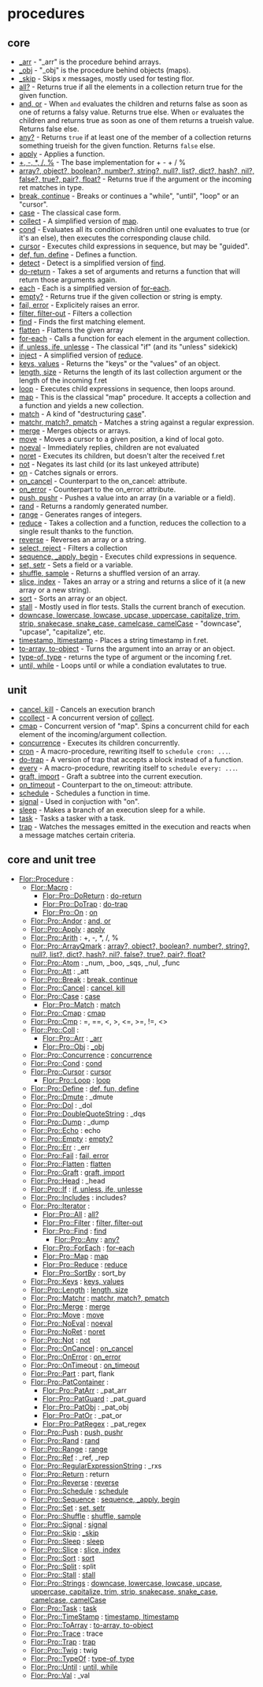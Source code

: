 
# procedures

## core

* [_arr](_arr.md) - "_arr" is the procedure behind arrays.
* [_obj](_obj.md) - "_obj" is the procedure behind objects (maps).
* [_skip](_skip.md) - Skips x messages, mostly used for testing flor.
* [all?](all.md) - Returns true if all the elements in a collection return true for the given function.
* [and, or](andor.md) - When `and` evaluates the children and returns false as soon as one of returns a falsy value. Returns true else. When `or` evaluates the children and returns true as soon as one of them returns a trueish value. Returns false else.
* [any?](any.md) - Returns `true` if at least one of the member of a collection returns something trueish for the given function. Returns `false` else.
* [apply](apply.md) - Applies a function.
* [+, -, *, /, %](arith.md) - The base implementation for + - + / %
* [array?, object?, boolean?, number?, string?, null?, list?, dict?, hash?, nil?, false?, true?, pair?, float?](array_qmark.md) - Returns true if the argument or the incoming ret matches in type.
* [break, continue](break.md) - Breaks or continues a "while", "until", "loop" or an "cursor".
* [case](case.md) - The classical case form.
* [collect](collect.md) - A simplified version of [map](map.md).
* [cond](cond.md) - Evaluates all its condition children until one evaluates to true (or it's an else), then executes the corresponding clause child.
* [cursor](cursor.md) - Executes child expressions in sequence, but may be "guided".
* [def, fun, define](define.md) - Defines a function.
* [detect](detect.md) - Detect is a simplified version of [find](find.md).
* [do-return](do_return.md) - Takes a set of arguments and returns a function that will return those arguments again.
* [each](each.md) - Each is a simplified version of [for-each](for_each.md).
* [empty?](empty.md) - Returns true if the given collection or string is empty.
* [fail, error](fail.md) - Explicitely raises an error.
* [filter, filter-out](filter.md) - Filters a collection
* [find](find.md) - Finds the first matching element.
* [flatten](flatten.md) - Flattens the given array
* [for-each](for_each.md) - Calls a function for each element in the argument collection.
* [if, unless, ife, unlesse](if.md) - The classical "if" (and its "unless" sidekick)
* [inject](inject.md) - A simplified version of [reduce](reduce.md).
* [keys, values](keys.md) - Returns the "keys" or the "values" of an object.
* [length, size](length.md) - Returns the length of its last collection argument or the length of the incoming f.ret
* [loop](loop.md) - Executes child expressions in sequence, then loops around.
* [map](map.md) - This is the classical "map" procedure. It accepts a collection and a function and yields a new collection.
* [match](match.md) - A kind of "destructuring [case](case.md)".
* [matchr, match?, pmatch](matchr.md) - Matches a string against a regular expression.
* [merge](merge.md) - Merges objects or arrays.
* [move](move.md) - Moves a cursor to a given position, a kind of local goto.
* [noeval](noeval.md) - Immediately replies, children are not evaluated
* [noret](noret.md) - Executes its children, but doesn't alter the received f.ret
* [not](not.md) - Negates its last child (or its last unkeyed attribute)
* [on](on.md) - Catches signals or errors.
* [on_cancel](on_cancel.md) - Counterpart to the on_cancel: attribute.
* [on_error](on_error.md) - Counterpart to the on_error: attribute.
* [push, pushr](push.md) - Pushes a value into an array (in a variable or a field).
* [rand](rand.md) - Returns a randomly generated number.
* [range](range.md) - Generates ranges of integers.
* [reduce](reduce.md) - Takes a collection and a function, reduces the collection to a single result thanks to the function.
* [reverse](reverse.md) - Reverses an array or a string.
* [select, reject](select.md) - Filters a collection
* [sequence, _apply, begin](sequence.md) - Executes child expressions in sequence.
* [set, setr](set.md) - Sets a field or a variable.
* [shuffle, sample](shuffle.md) - Returns a shuffled version of an array.
* [slice, index](slice.md) - Takes an array or a string and returns a slice of it (a new array or a new string).
* [sort](sort.md) - Sorts an array or an object.
* [stall](stall.md) - Mostly used in flor tests. Stalls the current branch of execution.
* [downcase, lowercase, lowcase, upcase, uppercase, capitalize, trim, strip, snakecase, snake_case, camelcase, camelCase](strings.md) - "downcase", "upcase", "capitalize", etc.
* [timestamp, ltimestamp](timestamp.md) - Places a string timestamp in f.ret.
* [to-array, to-object](to_array.md) - Turns the argument into an array or an object.
* [type-of, type](type_of.md) - returns the type of argument or the incoming f.ret.
* [until, while](until.md) - Loops until or while a condiation evalutates to true.

## unit

* [cancel, kill](cancel.md) - Cancels an execution branch
* [ccollect](ccollect.md) - A concurrent version of [collect](collect.md).
* [cmap](cmap.md) - Concurrent version of "map". Spins a concurrent child for each element of the incoming/argument collection.
* [concurrence](concurrence.md) - Executes its children concurrently.
* [cron](cron.md) - A macro-procedure, rewriting itself to `schedule cron: ...`.
* [do-trap](do_trap.md) - A version of trap that accepts a block instead of a function.
* [every](every.md) - A macro-procedure, rewriting itself to `schedule every: ...`.
* [graft, import](graft.md) - Graft a subtree into the current execution.
* [on_timeout](on_timeout.md) - Counterpart to the on_timeout: attribute.
* [schedule](schedule.md) - Schedules a function in time.
* [signal](signal.md) - Used in conjuction with "on".
* [sleep](sleep.md) - Makes a branch of an execution sleep for a while.
* [task](task.md) - Tasks a tasker with a task.
* [trap](trap.md) - Watches the messages emitted in the execution and reacts when a message matches certain criteria.


## core and unit tree

* [Flor::Procedure](https://github.com/floraison/flor/blob/master/) : 
  * [Flor::Macro](https://github.com/floraison/flor/blob/master/) : 
    * [Flor::Pro::DoReturn](https://github.com/floraison/flor/blob/master/lib/flor/pcore/do_return.rb) : [do-return](do_return.md)
    * [Flor::Pro::DoTrap](https://github.com/floraison/flor/blob/master/lib/flor/punit/do_trap.rb) : [do-trap](do_trap.md)
    * [Flor::Pro::On](https://github.com/floraison/flor/blob/master/lib/flor/pcore/on.rb) : [on](on.md)
  * [Flor::Pro::Andor](https://github.com/floraison/flor/blob/master/lib/flor/pcore/andor.rb) : [and, or](andor.md)
  * [Flor::Pro::Apply](https://github.com/floraison/flor/blob/master/lib/flor/pcore/apply.rb) : [apply](apply.md)
  * [Flor::Pro::Arith](https://github.com/floraison/flor/blob/master/lib/flor/pcore/arith.rb) : +, -, *, /, %
  * [Flor::Pro::ArrayQmark](https://github.com/floraison/flor/blob/master/lib/flor/pcore/array_qmark.rb) : [array?, object?, boolean?, number?, string?, null?, list?, dict?, hash?, nil?, false?, true?, pair?, float?](array_qmark.md)
  * [Flor::Pro::Atom](https://github.com/floraison/flor/blob/master/lib/flor/pcore/_atom.rb) : _num, _boo, _sqs, _nul, _func
  * [Flor::Pro::Att](https://github.com/floraison/flor/blob/master/lib/flor/pcore/_att.rb) : _att
  * [Flor::Pro::Break](https://github.com/floraison/flor/blob/master/lib/flor/pcore/break.rb) : [break, continue](break.md)
  * [Flor::Pro::Cancel](https://github.com/floraison/flor/blob/master/lib/flor/punit/cancel.rb) : [cancel, kill](cancel.md)
  * [Flor::Pro::Case](https://github.com/floraison/flor/blob/master/lib/flor/pcore/case.rb) : [case](case.md)
    * [Flor::Pro::Match](https://github.com/floraison/flor/blob/master/lib/flor/pcore/match.rb) : [match](matchr.md)
  * [Flor::Pro::Cmap](https://github.com/floraison/flor/blob/master/lib/flor/punit/cmap.rb) : [cmap](cmap.md)
  * [Flor::Pro::Cmp](https://github.com/floraison/flor/blob/master/lib/flor/pcore/cmp.rb) : =, ==, <, >, <=, >=, !=, <>
  * [Flor::Pro::Coll](https://github.com/floraison/flor/blob/master/lib/flor/pcore/_coll.rb) : 
    * [Flor::Pro::Arr](https://github.com/floraison/flor/blob/master/lib/flor/pcore/_arr.rb) : [_arr](_arr.md)
    * [Flor::Pro::Obj](https://github.com/floraison/flor/blob/master/lib/flor/pcore/_obj.rb) : [_obj](_obj.md)
  * [Flor::Pro::Concurrence](https://github.com/floraison/flor/blob/master/lib/flor/punit/concurrence.rb) : [concurrence](concurrence.md)
  * [Flor::Pro::Cond](https://github.com/floraison/flor/blob/master/lib/flor/pcore/cond.rb) : [cond](cond.md)
  * [Flor::Pro::Cursor](https://github.com/floraison/flor/blob/master/lib/flor/pcore/cursor.rb) : [cursor](cursor.md)
    * [Flor::Pro::Loop](https://github.com/floraison/flor/blob/master/lib/flor/pcore/loop.rb) : [loop](loop.md)
  * [Flor::Pro::Define](https://github.com/floraison/flor/blob/master/lib/flor/pcore/define.rb) : [def, fun, define](define.md)
  * [Flor::Pro::Dmute](https://github.com/floraison/flor/blob/master/lib/flor/pcore/_dmute.rb) : _dmute
  * [Flor::Pro::Dol](https://github.com/floraison/flor/blob/master/lib/flor/pcore/_dol.rb) : _dol
  * [Flor::Pro::DoubleQuoteString](https://github.com/floraison/flor/blob/master/lib/flor/pcore/_dqs.rb) : _dqs
  * [Flor::Pro::Dump](https://github.com/floraison/flor/blob/master/lib/flor/pcore/_dump.rb) : _dump
  * [Flor::Pro::Echo](https://github.com/floraison/flor/blob/master/lib/flor/pcore/echo.rb) : echo
  * [Flor::Pro::Empty](https://github.com/floraison/flor/blob/master/lib/flor/pcore/empty.rb) : [empty?](empty.md)
  * [Flor::Pro::Err](https://github.com/floraison/flor/blob/master/lib/flor/pcore/_err.rb) : _err
  * [Flor::Pro::Fail](https://github.com/floraison/flor/blob/master/lib/flor/pcore/fail.rb) : [fail, error](fail.md)
  * [Flor::Pro::Flatten](https://github.com/floraison/flor/blob/master/lib/flor/pcore/flatten.rb) : [flatten](flatten.md)
  * [Flor::Pro::Graft](https://github.com/floraison/flor/blob/master/lib/flor/punit/graft.rb) : [graft, import](graft.md)
  * [Flor::Pro::Head](https://github.com/floraison/flor/blob/master/lib/flor/pcore/_head.rb) : _head
  * [Flor::Pro::If](https://github.com/floraison/flor/blob/master/lib/flor/pcore/if.rb) : [if, unless, ife, unlesse](if.md)
  * [Flor::Pro::Includes](https://github.com/floraison/flor/blob/master/lib/flor/pcore/includes.rb) : includes?
  * [Flor::Pro::Iterator](https://github.com/floraison/flor/blob/master/lib/flor/pcore/iterator.rb) : 
    * [Flor::Pro::All](https://github.com/floraison/flor/blob/master/lib/flor/pcore/all.rb) : [all?](all.md)
    * [Flor::Pro::Filter](https://github.com/floraison/flor/blob/master/lib/flor/pcore/filter.rb) : [filter, filter-out](filter.md)
    * [Flor::Pro::Find](https://github.com/floraison/flor/blob/master/lib/flor/pcore/find.rb) : [find](find.md)
      * [Flor::Pro::Any](https://github.com/floraison/flor/blob/master/lib/flor/pcore/any.rb) : [any?](any.md)
    * [Flor::Pro::ForEach](https://github.com/floraison/flor/blob/master/lib/flor/pcore/for_each.rb) : [for-each](for_each.md)
    * [Flor::Pro::Map](https://github.com/floraison/flor/blob/master/lib/flor/pcore/map.rb) : [map](map.md)
    * [Flor::Pro::Reduce](https://github.com/floraison/flor/blob/master/lib/flor/pcore/reduce.rb) : [reduce](reduce.md)
    * [Flor::Pro::SortBy](https://github.com/floraison/flor/blob/master/lib/flor/pcore/sort_by.rb) : sort_by
  * [Flor::Pro::Keys](https://github.com/floraison/flor/blob/master/lib/flor/pcore/keys.rb) : [keys, values](keys.md)
  * [Flor::Pro::Length](https://github.com/floraison/flor/blob/master/lib/flor/pcore/length.rb) : [length, size](length.md)
  * [Flor::Pro::Matchr](https://github.com/floraison/flor/blob/master/lib/flor/pcore/matchr.rb) : [matchr, match?, pmatch](matchr.md)
  * [Flor::Pro::Merge](https://github.com/floraison/flor/blob/master/lib/flor/pcore/merge.rb) : [merge](merge.md)
  * [Flor::Pro::Move](https://github.com/floraison/flor/blob/master/lib/flor/pcore/move.rb) : [move](move.md)
  * [Flor::Pro::NoEval](https://github.com/floraison/flor/blob/master/lib/flor/pcore/noeval.rb) : [noeval](noeval.md)
  * [Flor::Pro::NoRet](https://github.com/floraison/flor/blob/master/lib/flor/pcore/noret.rb) : [noret](noret.md)
  * [Flor::Pro::Not](https://github.com/floraison/flor/blob/master/lib/flor/pcore/not.rb) : [not](not.md)
  * [Flor::Pro::OnCancel](https://github.com/floraison/flor/blob/master/lib/flor/pcore/on_cancel.rb) : [on_cancel](on_cancel.md)
  * [Flor::Pro::OnError](https://github.com/floraison/flor/blob/master/lib/flor/pcore/on_error.rb) : [on_error](on_error.md)
  * [Flor::Pro::OnTimeout](https://github.com/floraison/flor/blob/master/lib/flor/punit/on_timeout.rb) : [on_timeout](on_timeout.md)
  * [Flor::Pro::Part](https://github.com/floraison/flor/blob/master/lib/flor/punit/part.rb) : part, flank
  * [Flor::Pro::PatContainer](https://github.com/floraison/flor/blob/master/lib/flor/pcore/_pat_.rb) : 
    * [Flor::Pro::PatArr](https://github.com/floraison/flor/blob/master/lib/flor/pcore/_pat_arr.rb) : _pat_arr
    * [Flor::Pro::PatGuard](https://github.com/floraison/flor/blob/master/lib/flor/pcore/_pat_guard.rb) : _pat_guard
    * [Flor::Pro::PatObj](https://github.com/floraison/flor/blob/master/lib/flor/pcore/_pat_obj.rb) : _pat_obj
    * [Flor::Pro::PatOr](https://github.com/floraison/flor/blob/master/lib/flor/pcore/_pat_or.rb) : _pat_or
    * [Flor::Pro::PatRegex](https://github.com/floraison/flor/blob/master/lib/flor/pcore/_pat_regex.rb) : _pat_regex
  * [Flor::Pro::Push](https://github.com/floraison/flor/blob/master/lib/flor/pcore/push.rb) : [push, pushr](push.md)
  * [Flor::Pro::Rand](https://github.com/floraison/flor/blob/master/lib/flor/pcore/rand.rb) : [rand](rand.md)
  * [Flor::Pro::Range](https://github.com/floraison/flor/blob/master/lib/flor/pcore/range.rb) : [range](range.md)
  * [Flor::Pro::Ref](https://github.com/floraison/flor/blob/master/lib/flor/pcore/_ref.rb) : _ref, _rep
  * [Flor::Pro::RegularExpressionString](https://github.com/floraison/flor/blob/master/lib/flor/pcore/_rxs.rb) : _rxs
  * [Flor::Pro::Return](https://github.com/floraison/flor/blob/master/lib/flor/pcore/return.rb) : return
  * [Flor::Pro::Reverse](https://github.com/floraison/flor/blob/master/lib/flor/pcore/reverse.rb) : [reverse](reverse.md)
  * [Flor::Pro::Schedule](https://github.com/floraison/flor/blob/master/lib/flor/punit/schedule.rb) : [schedule](schedule.md)
  * [Flor::Pro::Sequence](https://github.com/floraison/flor/blob/master/lib/flor/pcore/sequence.rb) : [sequence, _apply, begin](sequence.md)
  * [Flor::Pro::Set](https://github.com/floraison/flor/blob/master/lib/flor/pcore/set.rb) : [set, setr](set.md)
  * [Flor::Pro::Shuffle](https://github.com/floraison/flor/blob/master/lib/flor/pcore/shuffle.rb) : [shuffle, sample](shuffle.md)
  * [Flor::Pro::Signal](https://github.com/floraison/flor/blob/master/lib/flor/punit/signal.rb) : [signal](signal.md)
  * [Flor::Pro::Skip](https://github.com/floraison/flor/blob/master/lib/flor/pcore/_skip.rb) : [_skip](_skip.md)
  * [Flor::Pro::Sleep](https://github.com/floraison/flor/blob/master/lib/flor/punit/sleep.rb) : [sleep](sleep.md)
  * [Flor::Pro::Slice](https://github.com/floraison/flor/blob/master/lib/flor/pcore/slice.rb) : [slice, index](slice.md)
  * [Flor::Pro::Sort](https://github.com/floraison/flor/blob/master/lib/flor/pcore/sort.rb) : [sort](sort.md)
  * [Flor::Pro::Split](https://github.com/floraison/flor/blob/master/lib/flor/pcore/split.rb) : split
  * [Flor::Pro::Stall](https://github.com/floraison/flor/blob/master/lib/flor/pcore/stall.rb) : [stall](stall.md)
  * [Flor::Pro::Strings](https://github.com/floraison/flor/blob/master/lib/flor/pcore/strings.rb) : [downcase, lowercase, lowcase, upcase, uppercase, capitalize, trim, strip, snakecase, snake_case, camelcase, camelCase](strings.md)
  * [Flor::Pro::Task](https://github.com/floraison/flor/blob/master/lib/flor/punit/task.rb) : [task](task.md)
  * [Flor::Pro::TimeStamp](https://github.com/floraison/flor/blob/master/lib/flor/pcore/timestamp.rb) : [timestamp, ltimestamp](timestamp.md)
  * [Flor::Pro::ToArray](https://github.com/floraison/flor/blob/master/lib/flor/pcore/to_array.rb) : [to-array, to-object](to_array.md)
  * [Flor::Pro::Trace](https://github.com/floraison/flor/blob/master/lib/flor/punit/trace.rb) : trace
  * [Flor::Pro::Trap](https://github.com/floraison/flor/blob/master/lib/flor/punit/trap.rb) : [trap](trap.md)
  * [Flor::Pro::Twig](https://github.com/floraison/flor/blob/master/lib/flor/pcore/twig.rb) : twig
  * [Flor::Pro::TypeOf](https://github.com/floraison/flor/blob/master/lib/flor/pcore/type_of.rb) : [type-of, type](type_of.md)
  * [Flor::Pro::Until](https://github.com/floraison/flor/blob/master/lib/flor/pcore/until.rb) : [until, while](until.md)
  * [Flor::Pro::Val](https://github.com/floraison/flor/blob/master/lib/flor/pcore/_val.rb) : _val

